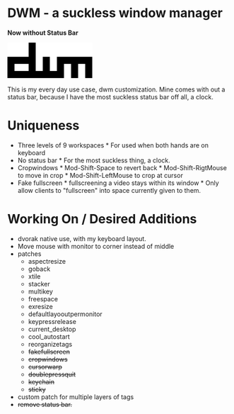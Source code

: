 DWM - a suckless window manager
===============================

__Now without Status Bar__

![DWM](./.img/dwm.png)

This is my every day use case, dwm customization.
Mine comes with out a status bar, because I have the most
suckless status bar off all, a clock.

# Uniqueness

- Three levels of 9 workspaces
        * For used when both hands are on keyboard
- No status bar
        * For the most suckless thing, a clock.
- Cropwindows
        * Mod-Shift-Space to revert back
        * Mod-Shift-RigtMouse to move in crop
        * Mod-Shift-LeftMouse to crop at cursor
- Fake fullscreen
        * fullscreening a video stays within its window
        * Only allow clients to "fullscreen" into space currently given to them.


# Working On / Desired Additions

- dvorak native use, with my keyboard layout.
- Move mouse with monitor to corner instead of middle
- patches
    * aspectresize
    * goback
    * xtile
    * stacker
    * multikey
    * freespace
    * exresize
    * defaultlayooutpermonitor
    * keypressrelease
    * current_desktop
    * cool_autostart
    * reorganizetags
    * ~~fakefullscreen~~
    * ~~cropwindows~~
    * ~~cursorwarp~~
    * ~~doublepressquit~~
    * ~~keychain~~
    * ~~sticky~~
- custom patch for multiple layers of tags
- ~~remove status bar.~~
